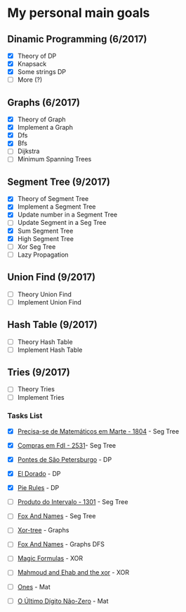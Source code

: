 # My personal main goals
## Dinamic Programming (6/2017)
- [X] Theory of DP
- [X] Knapsack
- [X] Some strings DP
- [ ] More (?)
## Graphs (6/2017)
- [X] Theory of Graph
- [X] Implement a Graph
- [X] Dfs
- [X] Bfs
- [ ] Dijkstra
- [ ] Minimum Spanning Trees
## Segment Tree (9/2017)
- [X] Theory of Segment Tree
- [X] Implement a Segment Tree
- [X] Update number in a Segment Tree
- [ ] Update Segment in a Seg Tree
- [X] Sum Segment Tree
- [X] High Segment Tree
- [ ] Xor Seg Tree
- [ ] Lazy Propagation
## Union Find (9/2017)
- [ ] Theory Union Find
- [ ] Implement Union Find
## Hash Table (9/2017)
- [ ] Theory Hash Table
- [ ] Implement Hash Table
## Tries (9/2017)
- [ ] Theory Tries
- [ ] Implement Tries
### Tasks List
- [X] [Precisa-se de Matemáticos em Marte - 1804](https://www.urionlinejudge.com.br/judge/pt/problems/view/1804) - Seg Tree
- [X] [Compras em FdI - 2531](https://www.urionlinejudge.com.br/judge/pt/problems/view/2531)- Seg Tree
- [X] [Pontes de São Petersburgo](https://www.urionlinejudge.com.br/judge/pt/problems/view/1203) - DP
- [X] [El Dorado](https://www.urionlinejudge.com.br/judge/pt/problems/view/1645) - DP
- [X] [Pie Rules](http://codeforces.com/contest/859/problem/C) - DP
- [ ] [Produto do Intervalo - 1301](https://www.urionlinejudge.com.br/judge/pt/problems/view/1301) - Seg Tree      
- [ ] [Fox And Names](https://www.urionlinejudge.com.br/judge/pt/problems/view/1084) - Seg Tree     
- [ ] [Xor-tree](http://codeforces.com/contest/430/problem/C) - Graphs
- [ ] [Fox And Names](http://codeforces.com/problemset/problem/510/C) - Graphs DFS
- [ ] [Magic Formulas](http://codeforces.com/contest/424/problem/C) - XOR
- [ ] [Mahmoud and Ehab and the xor](http://codeforces.com/contest/862/problem/C) - XOR
- [ ] [Ones](https://www.urionlinejudge.com.br/judge/pt/problems/view/1213) - Mat
- [ ] [O Último Dígito Não-Zero](https://www.urionlinejudge.com.br/judge/pt/problems/view/1544) - Mat

